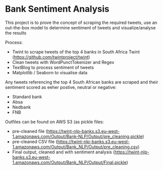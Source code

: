 # Bank Sentiment Analysis
This project is to prove the concept of scraping the required tweets, use an out-the-box model to determine sentiment of tweets and visualize/analyse the results

Process: 
* Twint to scrape tweets of the top 4 banks in South Africa 
  Twint (https://github.com/twintproject/twint) 
* Clean tweets with WordPunctTokenizer and Regex 
* TextBlog to process sentiment of tweets 
* Matplotlib / Seaborn to visualise data 

Any tweets referencing the top 4 South African banks are scraped and their sentiment scored as eeher postive, neutral or negative:
  - Standard bank
  - Absa
  - Nedbank
  - FNB

Outfiles can be found on AWS S3 (as pickle files:
* pre-cleaned file (https://twint-nlp-banks.s3.eu-west-1.amazonaws.com/Output/Bank-NLP/Output/pre_cleaning.pickle)
* pre-cleaned CSV file (https://twint-nlp-banks.s3.eu-west-1.amazonaws.com/Output/Bank_NLP/Output/pre_cleaning.csv)
* Final output, cleaned and with sentiment analysis (https://twint-nlp-banks.s3.eu-west-1.amazonaws.com/Output/Bank_NLP/Output/Final.pickle)
